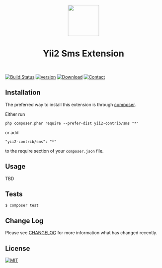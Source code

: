 <p align="center">
    <a href="https://github.com/yiisoft" target="_blank">
        <img src="https://avatars0.githubusercontent.com/u/993323" height="100px">
    </a>
    <h1 align="center">Yii2 Sms Extension</h1>
    <br>
</p>

[![Build Status](https://img.shields.io/travis/lichunqiang/sms.svg?style=flat-square)](http://travis-ci.org/lichunqiang/sms)
[![version](https://img.shields.io/packagist/v/yii2-contrib/sms.svg?style=flat-square)](https://packagist.org/packages/yii2-contrib/sms)
[![Download](https://img.shields.io/packagist/dt/yii2-contrib/sms.svg?style=flat-square)](https://packagist.org/packages/yii2-contrib/sms)
[![Contact](https://img.shields.io/badge/weibo-@chunqiang-blue.svg?style=flat-square)](http://weibo.com/chunqiang)


Installation
------------

The preferred way to install this extension is through [composer](http://getcomposer.org/download/).

Either run

```
php composer.phar require --prefer-dist yii2-contrib/sms "*"
```

or add

```
"yii2-contrib/sms": "*"
```

to the require section of your `composer.json` file.

Usage
-----

TBD

Tests
-----

```
$ composer test
```

Change Log
----------

Please see [CHANGELOG](CHANGELOG.md) for more information what has changed recently.

License
-------
[![MIT](https://img.shields.io/badge/license-MIT-blue.svg?style=flat-square)](LICENSE)

